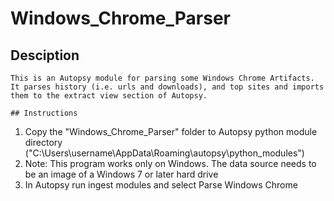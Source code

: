 # Windows_Chrome_Parser
## Desciption
```
This is an Autopsy module for parsing some Windows Chrome Artifacts.  It parses history (i.e. urls and downloads), and top sites and imports them to the extract view section of Autopsy.

## Instructions
```
1. Copy the "Windows_Chrome_Parser" folder to Autopsy python module directory ("C:\Users\username\AppData\Roaming\autopsy\python_modules")
2. Note: This program works only on Windows. The data source needs to be an image of a Windows 7 or later hard drive
3. In Autopsy run ingest modules and select Parse Windows Chrome
```
